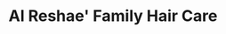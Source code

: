 ---
title: "Al Reshae' Family Hair Care"
url: /ashtabula/al-reshae-family-hair-care/
shop: Friseur
---